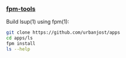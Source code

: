 ### [fpm-tools](https://github.com/apps)

Build lsup(1) using fpm(1):
```bash
git clone https://github.com/urbanjost/apps
cd apps/ls
fpm install
ls --help
```

